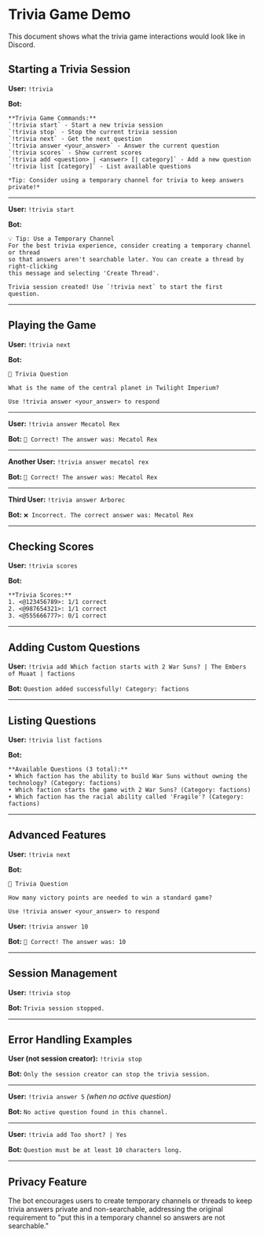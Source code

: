 # Trivia Game Demo

This document shows what the trivia game interactions would look like in Discord.

## Starting a Trivia Session

**User:** `!trivia`

**Bot:**
```
**Trivia Game Commands:**
`!trivia start` - Start a new trivia session
`!trivia stop` - Stop the current trivia session
`!trivia next` - Get the next question
`!trivia answer <your_answer>` - Answer the current question
`!trivia scores` - Show current scores
`!trivia add <question> | <answer> [| category]` - Add a new question
`!trivia list [category]` - List available questions

*Tip: Consider using a temporary channel for trivia to keep answers private!*
```

---

**User:** `!trivia start`

**Bot:**
```
💡 Tip: Use a Temporary Channel
For the best trivia experience, consider creating a temporary channel or thread 
so that answers aren't searchable later. You can create a thread by right-clicking 
this message and selecting 'Create Thread'.

Trivia session created! Use `!trivia next` to start the first question.
```

---

## Playing the Game

**User:** `!trivia next`

**Bot:**
```
🧠 Trivia Question

What is the name of the central planet in Twilight Imperium?

Use !trivia answer <your_answer> to respond
```

---

**User:** `!trivia answer Mecatol Rex`

**Bot:** `🎉 Correct! The answer was: Mecatol Rex`

---

**Another User:** `!trivia answer mecatol rex`

**Bot:** `🎉 Correct! The answer was: Mecatol Rex`

---

**Third User:** `!trivia answer Arborec`

**Bot:** `❌ Incorrect. The correct answer was: Mecatol Rex`

---

## Checking Scores

**User:** `!trivia scores`

**Bot:**
```
**Trivia Scores:**
1. <@123456789>: 1/1 correct
2. <@987654321>: 1/1 correct
3. <@555666777>: 0/1 correct
```

---

## Adding Custom Questions

**User:** `!trivia add Which faction starts with 2 War Suns? | The Embers of Muaat | factions`

**Bot:** `Question added successfully! Category: factions`

---

## Listing Questions

**User:** `!trivia list factions`

**Bot:**
```
**Available Questions (3 total):**
• Which faction has the ability to build War Suns without owning the technology? (Category: factions)
• Which faction starts the game with 2 War Suns? (Category: factions)
• Which faction has the racial ability called 'Fragile'? (Category: factions)
```

---

## Advanced Features

**User:** `!trivia next`

**Bot:**
```
🧠 Trivia Question

How many victory points are needed to win a standard game?

Use !trivia answer <your_answer> to respond
```

**User:** `!trivia answer 10`

**Bot:** `🎉 Correct! The answer was: 10`

---

## Session Management

**User:** `!trivia stop`

**Bot:** `Trivia session stopped.`

---

## Error Handling Examples

**User (not session creator):** `!trivia stop`

**Bot:** `Only the session creator can stop the trivia session.`

---

**User:** `!trivia answer 5`
*(when no active question)*

**Bot:** `No active question found in this channel.`

---

**User:** `!trivia add Too short? | Yes`

**Bot:** `Question must be at least 10 characters long.`

---

## Privacy Feature

The bot encourages users to create temporary channels or threads to keep trivia answers private and non-searchable, addressing the original requirement to "put this in a temporary channel so answers are not searchable."
